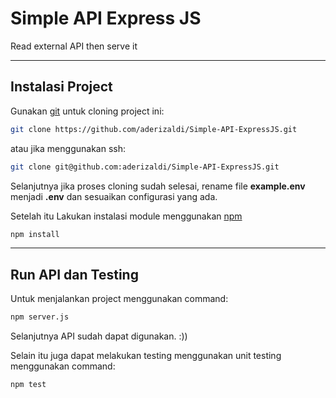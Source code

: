 # Simple API Express JS

Read external API then serve it

---

## Instalasi Project

Gunakan [git](https://git-scm.com/) untuk cloning project ini:

```bash
git clone https://github.com/aderizaldi/Simple-API-ExpressJS.git
```

atau jika menggunakan ssh:

```bash
git clone git@github.com:aderizaldi/Simple-API-ExpressJS.git
```

Selanjutnya jika proses cloning sudah selesai, rename file **example.env** menjadi **.env** dan sesuaikan configurasi yang ada.

Setelah itu Lakukan instalasi module menggunakan [npm](https://www.npmjs.com/)

```bash
npm install
```

---

## Run API dan Testing

Untuk menjalankan project menggunakan command:

```bash
npm server.js
```

Selanjutnya API sudah dapat digunakan. :))

Selain itu juga dapat melakukan testing menggunakan unit testing menggunakan command:

```bash
npm test
```
